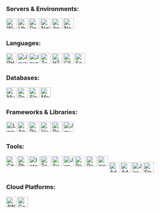 ### Servers & Environments:
<img src="https://www.kcrm.eu/img/logos/microsoft.png" align="left" alt="Windows Server" width="28px" />
<img src="https://www.kcrm.eu/img/logos/ubuntu.png" align="left" alt="Ubuntu" width="28px" />
<img src="https://www.kcrm.eu/img/logos/docker.png" align="left" alt="Docker" width="28px" />
<img src="https://www.kcrm.eu/img/logos/nginx.png" align="left" alt="Nginx" width="28px" />
<img src="https://www.kcrm.eu/img/logos/apache.png" align="left" alt="Apache" width="28px" />
<img src="https://www.kcrm.eu/img/logos/nodejs.png" align="left" alt="Node.js" width="28px" />
<br />
<br />

### Languages:

<img src="https://www.kcrm.eu/img/logos/php.png" align="left" alt="PHP" width="28px" />
<img src="https://www.kcrm.eu/img/logos/java.png" align="left" alt="Java" width="28px" />
<img src="https://www.kcrm.eu/img/logos/javascript.png" align="left" alt="JavaScript" width="28px" />
<img src="https://www.kcrm.eu/img/logos/typescript.png" align="left" alt="Typescript" width="28px" />
<img src="https://www.kcrm.eu/img/logos/html.png" align="left" alt="HTML5" width="28px" />
<img src="https://www.kcrm.eu/img/logos/css.png" align="left" alt="CSS3" width="28px" />
<img src="https://www.kcrm.eu/img/logos/sass.png" align="left" alt="Sass" width="28px" />
<br />
<br />

### Databases:
<img src="https://www.kcrm.eu/img/logos/mysql.png" align="left" alt="MySQL" width="28px" />
<img src="https://www.kcrm.eu/img/logos/redis.png" align="left" alt="Redis" width="28px" />
<img src="https://www.kcrm.eu/img/logos/elasticsearch.png" align="left" alt="Elasticsearch" width="28px" />
<img src="https://www.kcrm.eu/img/logos/mongodb.png" align="left" alt="MongoDB" width="28px" />
<br />
<br />

### Frameworks & Libraries:
<img src="https://www.kcrm.eu/img/logos/laravel.png" align="left" alt="Laravel" width="28px" />
<img src="https://www.kcrm.eu/img/logos/angular.png" align="left" alt="Angular" width="28px" />
<img src="https://www.kcrm.eu/img/logos/react.png" align="left" alt="React" width="28px" />
<img src="https://www.kcrm.eu/img/logos/vue.png" align="left" alt="VueJS" width="28px" />
<img src="https://www.kcrm.eu/img/logos/redux.png" align="left" alt="Redux" width="28px" />
<img src="https://www.kcrm.eu/img/logos/jquery.png" align="left" alt="Jquery" width="28px" />
<br />
<br />

### Tools:

<img src="https://www.kcrm.eu/img/logos/git.png" align="left" alt="Git" width="28px" />
<img src="https://www.kcrm.eu/img/logos/phpstorm.png" align="left" alt="PhpStorm" width="28px" />
<img src="https://www.kcrm.eu/img/logos/intellij-idea.png" align="left" alt="IntelliJ IDEA" width="28px" />
<img src="https://www.kcrm.eu/img/logos/teamcity.png" align="left" alt="TeamCity" width="28px" />
<img src="https://www.kcrm.eu/img/logos/sublime-text.png" align="left" alt="Sublime" width="28px" />
<img src="https://www.kcrm.eu/img/logos/jenkins.png" align="left" alt="Jenkins" width="28px" />
<img src="https://www.kcrm.eu/img/logos/postman.png" align="left" alt="Postman" width="28px" />
<img src="https://www.kcrm.eu/img/logos/rabbit-mq.png" align="left" alt="RabbitMQ" width="28px" />
<img src="https://www.kcrm.eu/img/logos/webpack.png" align="left" alt="webpack" width="28px" /><br>
<img src="https://www.kcrm.eu/img/logos/adobe-photoshop.png" align="left" alt="Adobe Photoshop" width="28px" />
<img src="https://www.kcrm.eu/img/logos/adobe-illustrator.png" align="left" alt="Adobe Illustrator" width="28px" />
<img src="https://www.kcrm.eu/img/logos/jira.png" align="left" alt="Jira" width="28px" />
<img src="https://www.kcrm.eu/img/logos/slack.png" align="left" alt="Slack" width="28px" />
<br />
<br />

### Cloud Platforms:

<img src="https://www.kcrm.eu/img/logos/aws.png" align="left" alt="AWS" width="28px" />
<img src="https://www.kcrm.eu/img/logos/google-cloud.png" align="left" alt="Google" width="28px" />
<br />
<br />
